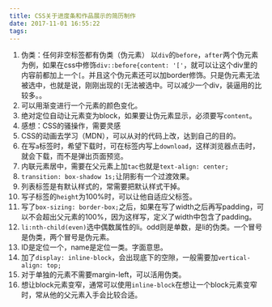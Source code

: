 ```yaml
---
title: CSS关于进度条和作品展示的简历制作
date: 2017-11-01 16:55:22
tags:
---
```

1. 伪类：任何非空标签都有伪类（伪元素） 以`div`的`before`，`after`两个伪元素为例，如果在css中修饰`div::before{content: '['`，就可以让这个div里的内容前都加上一个`[`。并且这个伪元素还可以加border修饰。只是伪元素无法被选中，也就是说，刚刚出现的`[`无法被选中。可以减少一个div，装逼用的比较多。。
2. 可以用渐变进行一个元素的颜色变化。
3. 绝对定位自动让元素变为block，如果要让伪元素显示，必须要写`content`。
4. 感想：CSS的骚操作，需要灵感
5. CSS的动画去学习（MDN），可以从对的代码上改，达到自己的目的。
6. 在写`a`标签时，希望下载时，可在标签内写上`download`，这样浏览器点击时，就会下载，而不是弹出页面预览。
7. 内联元素居中，需要在父元素上加`tac`也就是`text-align: center;`
8. `transition: box-shadow 1s;`让阴影有一个过渡效果。
9. 列表标签是有默认样式的，常需要把默认样式干掉。
10. 写子标签的`height`为100%时，可以让他自适应父标签。
11. 写了`box-sizing: border-box;`之后，如果在写了width之后再写padding，可以不会超出父元素的100%，因为这样写，定义了width中包含了padding。
12. `li:nth-child(even)`选中偶数属性的li。odd则是单数，是li的伪类。一个冒号是伪类，两个冒号是伪元素。
13. ID是定位一个，name是定位一类。字面意思。
14. 加了`display: inline-block`，会出现底下的空隙，一般需要加`vertical-align: top;`
15. 对于单独的元素不需要margin-left，可以活用伪类。
16. 想让block元素变窄，通常可以使用`inline-block`在想让一个block元素变窄时，常从他的父元素入手会比较合适。

